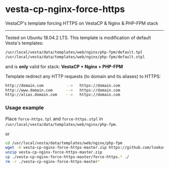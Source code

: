 # vesta-cp-nginx-force-https
VestaCP's template forcing HTTPS on VestaCP &amp; Nginx &amp; PHP-FPM stack

---
Tested on Ubuntu 18.04.2 LTS.
This template is modification of default Vesta's templates:
```sh
/usr/local/vesta/data/templates/web/nginx/php-fpm/default.tpl
/usr/local/vesta/data/templates/web/nginx/php-fpm/default.stpl
```
and is **only** valid for stack: **VestaCP + Nginx + PHP-FPM**

Template redirect any HTTP requests (to domain and its aliases) to HTTPS:
```sh
http://domain.com          -->   https://domain.com
http://www.domain.com      -->   https://domain.com
http://alias.domain.com    -->   https://domain.com
```

### Usage example
Place `force-https.tpl` and `force-https.stpl` in `/usr/local/vesta/data/templates/web/nginx/php-fpm`.

or

```sh
cd /usr/local/vesta/data/templates/web/nginx/php-fpm
wget -O vesta-cp-nginx-force-https-master.zip https://github.com/lookasc/vesta-cp-nginx-force-https/archive/master.zip
unzip vesta-cp-nginx-force-https-master.zip
cp ./vesta-cp-nginx-force-https-master/force-https.* ./
rm -r ./vesta-cp-nginx-force-https-master*
```
